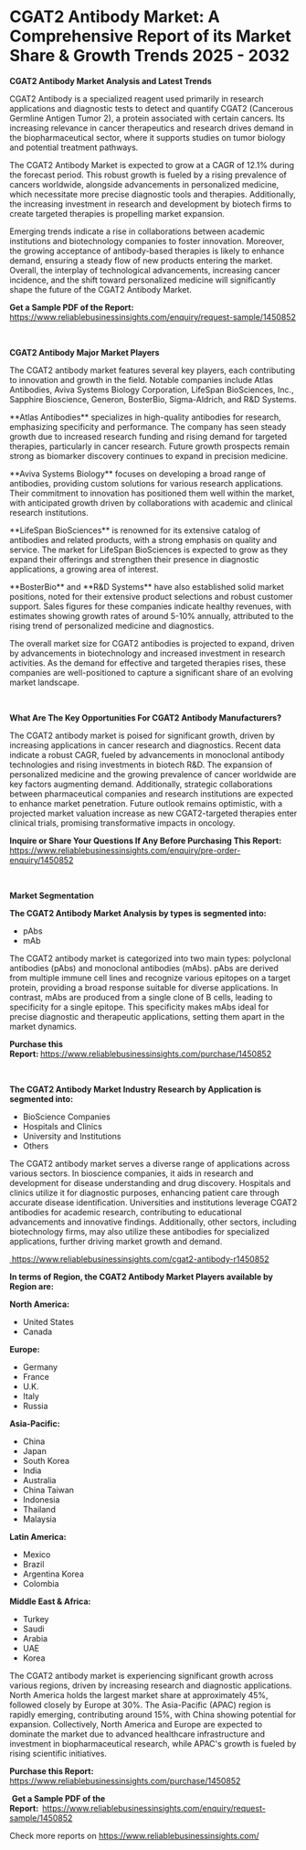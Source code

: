 <p><h1>CGAT2 Antibody Market: A Comprehensive Report of its Market Share & Growth Trends 2025 - 2032</h1></p><p><strong>CGAT2 Antibody Market Analysis and Latest Trends</strong></p>
<p><p>CGAT2 Antibody is a specialized reagent used primarily in research applications and diagnostic tests to detect and quantify CGAT2 (Cancerous Germline Antigen Tumor 2), a protein associated with certain cancers. Its increasing relevance in cancer therapeutics and research drives demand in the biopharmaceutical sector, where it supports studies on tumor biology and potential treatment pathways.</p><p>The CGAT2 Antibody Market is expected to grow at a CAGR of 12.1% during the forecast period. This robust growth is fueled by a rising prevalence of cancers worldwide, alongside advancements in personalized medicine, which necessitate more precise diagnostic tools and therapies. Additionally, the increasing investment in research and development by biotech firms to create targeted therapies is propelling market expansion. </p><p>Emerging trends indicate a rise in collaborations between academic institutions and biotechnology companies to foster innovation. Moreover, the growing acceptance of antibody-based therapies is likely to enhance demand, ensuring a steady flow of new products entering the market. Overall, the interplay of technological advancements, increasing cancer incidence, and the shift toward personalized medicine will significantly shape the future of the CGAT2 Antibody Market.</p></p>
<p><strong>Get a Sample PDF of the Report:&nbsp;</strong> <a href="https://www.reliablebusinessinsights.com/enquiry/request-sample/1450852?utm_campaign=2208&utm_medium=2&utm_source=Github&utm_content=ia&utm_term=09032025&utm_id=cgat2-antibody">https://www.reliablebusinessinsights.com/enquiry/request-sample/1450852</a></p>
<p>&nbsp;</p>
<p><strong>CGAT2 Antibody Major Market Players</strong></p>
<p><p>The CGAT2 antibody market features several key players, each contributing to innovation and growth in the field. Notable companies include Atlas Antibodies, Aviva Systems Biology Corporation, LifeSpan BioSciences, Inc., Sapphire Bioscience, Generon, BosterBio, Sigma-Aldrich, and R&D Systems.</p><p>**Atlas Antibodies** specializes in high-quality antibodies for research, emphasizing specificity and performance. The company has seen steady growth due to increased research funding and rising demand for targeted therapies, particularly in cancer research. Future growth prospects remain strong as biomarker discovery continues to expand in precision medicine.</p><p>**Aviva Systems Biology** focuses on developing a broad range of antibodies, providing custom solutions for various research applications. Their commitment to innovation has positioned them well within the market, with anticipated growth driven by collaborations with academic and clinical research institutions.</p><p>**LifeSpan BioSciences** is renowned for its extensive catalog of antibodies and related products, with a strong emphasis on quality and service. The market for LifeSpan BioSciences is expected to grow as they expand their offerings and strengthen their presence in diagnostic applications, a growing area of interest.</p><p>**BosterBio** and **R&D Systems** have also established solid market positions, noted for their extensive product selections and robust customer support. Sales figures for these companies indicate healthy revenues, with estimates showing growth rates of around 5-10% annually, attributed to the rising trend of personalized medicine and diagnostics.</p><p>The overall market size for CGAT2 antibodies is projected to expand, driven by advancements in biotechnology and increased investment in research activities. As the demand for effective and targeted therapies rises, these companies are well-positioned to capture a significant share of an evolving market landscape.</p></p>
<p>&nbsp;</p>
<p><strong>What Are The Key Opportunities For CGAT2 Antibody Manufacturers?</strong></p>
<p><p>The CGAT2 antibody market is poised for significant growth, driven by increasing applications in cancer research and diagnostics. Recent data indicate a robust CAGR, fueled by advancements in monoclonal antibody technologies and rising investments in biotech R&D. The expansion of personalized medicine and the growing prevalence of cancer worldwide are key factors augmenting demand. Additionally, strategic collaborations between pharmaceutical companies and research institutions are expected to enhance market penetration. Future outlook remains optimistic, with a projected market valuation increase as new CGAT2-targeted therapies enter clinical trials, promising transformative impacts in oncology.</p></p>
<p><strong>Inquire or Share Your Questions If Any Before Purchasing This Report:</strong> <a href="https://www.reliablebusinessinsights.com/enquiry/pre-order-enquiry/1450852?utm_campaign=2208&utm_medium=2&utm_source=Github&utm_content=ia&utm_term=09032025&utm_id=cgat2-antibody">https://www.reliablebusinessinsights.com/enquiry/pre-order-enquiry/1450852</a></p>
<p>&nbsp;</p>
<p><strong>Market Segmentation</strong></p>
<p><strong>The CGAT2 Antibody Market Analysis by types is segmented into:</strong></p>
<p><ul><li>pAbs</li><li>mAb</li></ul></p>
<p><p>The CGAT2 antibody market is categorized into two main types: polyclonal antibodies (pAbs) and monoclonal antibodies (mAbs). pAbs are derived from multiple immune cell lines and recognize various epitopes on a target protein, providing a broad response suitable for diverse applications. In contrast, mAbs are produced from a single clone of B cells, leading to specificity for a single epitope. This specificity makes mAbs ideal for precise diagnostic and therapeutic applications, setting them apart in the market dynamics.</p></p>
<p><strong>Purchase this Report:&nbsp;</strong><a href="https://www.reliablebusinessinsights.com/purchase/1450852?utm_campaign=2208&utm_medium=2&utm_source=Github&utm_content=ia&utm_term=09032025&utm_id=cgat2-antibody">https://www.reliablebusinessinsights.com/purchase/1450852</a></p>
<p>&nbsp;</p>
<p><strong>The CGAT2 Antibody Market Industry Research by Application is segmented into:</strong></p>
<p><ul><li>BioScience Companies</li><li>Hospitals and Clinics</li><li>University and Institutions</li><li>Others</li></ul></p>
<p><p>The CGAT2 antibody market serves a diverse range of applications across various sectors. In bioscience companies, it aids in research and development for disease understanding and drug discovery. Hospitals and clinics utilize it for diagnostic purposes, enhancing patient care through accurate disease identification. Universities and institutions leverage CGAT2 antibodies for academic research, contributing to educational advancements and innovative findings. Additionally, other sectors, including biotechnology firms, may also utilize these antibodies for specialized applications, further driving market growth and demand.</p></p>
<p><a href="https://www.reliablebusinessinsights.com/cgat2-antibody-r1450852?utm_campaign=2208&utm_medium=2&utm_source=Github&utm_content=ia&utm_term=09032025&utm_id=cgat2-antibody">&nbsp;https://www.reliablebusinessinsights.com/cgat2-antibody-r1450852</a></p>
<p><strong>In terms of Region, the CGAT2 Antibody Market Players available by Region are:</strong></p>
<p>
    <p> <strong> North America: </strong>
        <ul>
            <li>United States</li>
            <li>Canada</li>
        </ul>
        </p> 
    <p> <strong> Europe: </strong>
        <ul>
            <li>Germany</li>
            <li>France</li>
            <li>U.K.</li>
            <li>Italy</li>
            <li>Russia</li>
        </ul>
        </p> 
    <p> <strong> Asia-Pacific: </strong>
        <ul>
            <li>China</li>
            <li>Japan</li>
            <li>South Korea</li>
            <li>India</li>
            <li>Australia</li>
            <li>China Taiwan</li>
            <li>Indonesia</li>
            <li>Thailand</li>
            <li>Malaysia</li>
        </ul>
        </p> 
    <p> <strong> Latin America: </strong>
        <ul>
            <li>Mexico</li>
            <li>Brazil</li>
            <li>Argentina Korea</li>
            <li>Colombia</li>
        </ul>
        </p> 
    <p> <strong> Middle East & Africa: </strong>
        <ul>
            <li>Turkey</li>
            <li>Saudi</li>
            <li>Arabia</li>
            <li>UAE</li>
            <li>Korea</li>
        </ul>
    </p>
    </p>
<p><p>The CGAT2 antibody market is experiencing significant growth across various regions, driven by increasing research and diagnostic applications. North America holds the largest market share at approximately 45%, followed closely by Europe at 30%. The Asia-Pacific (APAC) region is rapidly emerging, contributing around 15%, with China showing potential for expansion. Collectively, North America and Europe are expected to dominate the market due to advanced healthcare infrastructure and investment in biopharmaceutical research, while APAC's growth is fueled by rising scientific initiatives.</p></p>
<p><strong>Purchase this Report: </strong><a href="https://www.reliablebusinessinsights.com/purchase/1450852?utm_campaign=2208&utm_medium=2&utm_source=Github&utm_content=ia&utm_term=09032025&utm_id=cgat2-antibody">https://www.reliablebusinessinsights.com/purchase/1450852</a></p>
<p>&nbsp;<strong>Get a Sample PDF of the Report:&nbsp;&nbsp;</strong><a href="https://www.reliablebusinessinsights.com/enquiry/request-sample/1450852?utm_campaign=2208&utm_medium=2&utm_source=Github&utm_content=ia&utm_term=09032025&utm_id=cgat2-antibody">https://www.reliablebusinessinsights.com/enquiry/request-sample/1450852</a></p>
<p><strong></strong></p>
<p>Check more reports on <a href="https://www.reliablebusinessinsights.com/?utm_campaign=2208&utm_medium=2&utm_source=Github&utm_content=ia&utm_term=09032025&utm_id=cgat2-antibody">https://www.reliablebusinessinsights.com/</a></p>